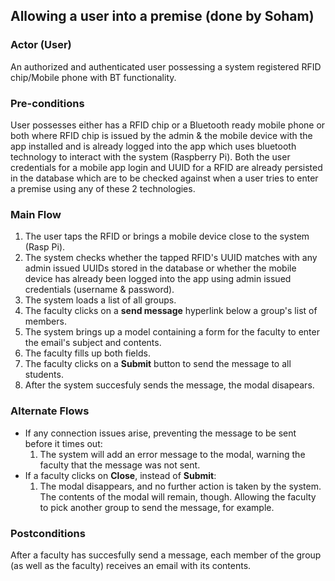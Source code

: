 ## Allowing a user into a premise (done by Soham)

### Actor (User)
An authorized and authenticated user possessing a system registered RFID chip/Mobile phone with BT functionality.

### Pre-conditions
User possesses either has a RFID chip or a Bluetooth ready mobile phone or both where RFID chip is issued by the 
admin & the mobile device with the app installed and is already logged into the app which uses bluetooth technology to interact with the system (Raspberry Pi). Both the user credentials for a mobile app login and UUID for a RFID are already persisted in the database which are to be checked against when a user tries to enter a premise using any of these 2 technologies.

### Main Flow
1. The user taps the RFID or brings a mobile device close to the system (Rasp Pi).
2. The system checks whether the tapped RFID's UUID matches with any admin issued UUIDs stored in the database or whether the mobile device has already been logged into the app using admin issued credentials (username & password).
3. The system loads a list of all groups.
4. The faculty clicks on a **send message** hyperlink below a group's list of members.
5. The system brings up a model containing a form for the faculty to enter the email's subject and contents.
6. The faculty fills up both fields.
7. The faculty clicks on a **Submit** button to send the message to all students.
8. After the system succesfuly sends the message, the modal disapears.

### Alternate Flows
- If any connection issues arise, preventing the message to be sent before it times out: 
  1. The system will add an error message to the modal, warning the faculty that the message was not sent.
- If a faculty clicks on **Close**, instead of **Submit**:
  1. The modal disappears, and no further action is taken by the system. The contents of the modal will remain, though. Allowing the faculty to pick another group to send the message, for example.

### Postconditions
After a faculty has succesfully send a message, each member of the group (as well as the faculty) receives an email with its contents.
